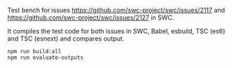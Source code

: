 Test bench for issues https://github.com/swc-project/swc/issues/2117 and https://github.com/swc-project/swc/issues/2127 in SWC.

It compiles the test code for both issues in SWC, Babel, esbuild, TSC (es6) and TSC (esnext) and compares output.

```
npm run build:all
npm run evaluate-outputs
```
